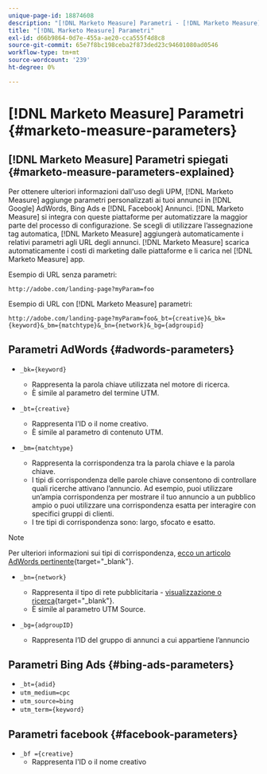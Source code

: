 ```yaml
---
unique-page-id: 18874608
description: "[!DNL Marketo Measure] Parametri - [!DNL Marketo Measure] - Documentazione del prodotto"
title: "[!DNL Marketo Measure] Parametri"
exl-id: d66b9864-0d7e-455a-ae20-cca555f4d8c8
source-git-commit: 65e7f8bc198ceba2f873ded23c94601080ad0546
workflow-type: tm+mt
source-wordcount: '239'
ht-degree: 0%

---
```


# [!DNL Marketo Measure] Parametri {#marketo-measure-parameters}

## [!DNL Marketo Measure] Parametri spiegati {#marketo-measure-parameters-explained}

Per ottenere ulteriori informazioni dall&#39;uso degli UPM, [!DNL Marketo Measure] aggiunge parametri personalizzati ai tuoi annunci in [!DNL Google] AdWords, Bing Ads e [!DNL Facebook] Annunci. [!DNL Marketo Measure] si integra con queste piattaforme per automatizzare la maggior parte del processo di configurazione. Se scegli di utilizzare l’assegnazione tag automatica, [!DNL Marketo Measure] aggiungerà automaticamente i relativi parametri agli URL degli annunci. [!DNL Marketo Measure] scarica automaticamente i costi di marketing dalle piattaforme e li carica nel [!DNL Marketo Measure] app.

Esempio di URL senza parametri:

`http://adobe.com/landing-page?myParam=foo`

Esempio di URL con [!DNL Marketo Measure] parametri:

`http://adobe.com/landing-page?myParam=foo&_bt={creative}&_bk={keyword}&_bm={matchtype}&_bn={network}&_bg={adgroupid}`

## Parametri AdWords {#adwords-parameters}

* `_bk={keyword}`
   * Rappresenta la parola chiave utilizzata nel motore di ricerca.
   * È simile al parametro del termine UTM.

* `_bt={creative}`
   * Rappresenta l&#39;ID o il nome creativo.
   * È simile al parametro di contenuto UTM.

* `_bm={matchtype}`
   * Rappresenta la corrispondenza tra la parola chiave e la parola chiave.
   * I tipi di corrispondenza delle parole chiave consentono di controllare quali ricerche attivano l’annuncio. Ad esempio, puoi utilizzare un’ampia corrispondenza per mostrare il tuo annuncio a un pubblico ampio o puoi utilizzare una corrispondenza esatta per interagire con specifici gruppi di clienti.
   * I tre tipi di corrispondenza sono: largo, sfocato e esatto.

>[!NOTE]
>
>Per ulteriori informazioni sui tipi di corrispondenza, [ecco un articolo AdWords pertinente](https://support.google.com/adwords/answer/2497836?hl=en){target=&quot;_blank&quot;}.

* `_bn={network}`
   * Rappresenta il tipo di rete pubblicitaria - [visualizzazione o ricerca](https://support.google.com/adwords/answer/1752334?hl=en){target=&quot;_blank&quot;}.
   * È simile al parametro UTM Source.

* `_bg={adgroupID}`
   * Rappresenta l’ID del gruppo di annunci a cui appartiene l’annuncio

## Parametri Bing Ads {#bing-ads-parameters}

* `_bt={adid}`
* `utm_medium=cpc`
* `utm_source=bing`
* `utm_term={keyword}`

## Parametri facebook {#facebook-parameters}

* `_bf ={creative}`
   * Rappresenta l&#39;ID o il nome creativo
